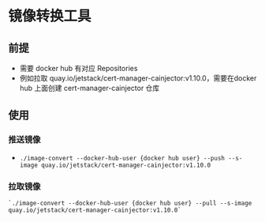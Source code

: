 # 镜像转换工具

## 前提
- 需要 docker hub 有对应 Repositories
- 例如拉取 quay.io/jetstack/cert-manager-cainjector:v1.10.0，需要在docker hub 上面创建 cert-manager-cainjector 仓库
## 使用 
### 推送镜像

- 
    `./image-convert --docker-hub-user {docker hub user} --push --s-image quay.io/jetstack/cert-manager-cainjector:v1.10.0`
### 拉取镜像

    `./image-convert --docker-hub-user {docker hub user} --pull --s-image quay.io/jetstack/cert-manager-cainjector:v1.10.0`